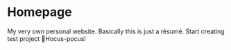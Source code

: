 # Homepage
My very own personal website. Basically this is just a résumé.
Start creating test project
🧙Hocus-pocus!